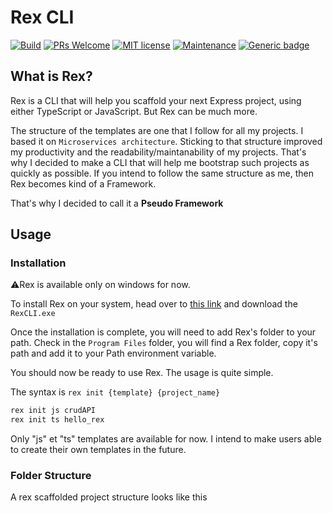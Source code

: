 # Rex CLI

[![Build](https://github.com/TheWisePigeon/rex/actions/workflows/build.yml/badge.svg)](https://github.com/TheWisePigeon/rex/actions/workflows/build.yml)
[![PRs Welcome](https://img.shields.io/badge/PRs-welcome-brightgreen.svg?style=flat-square)](https://github.com/TheWisePigeon/rex/pulls)
[![MIT license](https://img.shields.io/badge/License-MIT-blue.svg)](https://lbesson.mit-license.org/)
[![Maintenance](https://img.shields.io/badge/Maintained%3F-yes-green.svg)](https://GitHub.com/TheWisePigeon/rex/graphs/commit-activity)
[![Generic badge](https://img.shields.io/badge/Maintainer-TheWisePigeon-blue.svg)](https://github.com/TheWisePigeon)

## What is Rex?
Rex is a CLI that will help you scaffold your next Express project, using either TypeScript or JavaScript. But Rex can be much more.

The structure of the templates are one that I follow for all my projects. I based it on `Microservices architecture`. Sticking to that
structure improved my productivity and the readability/maintanability of my projects. That's why I decided to make a CLI that will help me
bootstrap such projects as quickly as possible. If you intend to follow the same structure as me, then Rex becomes kind of a Framework.

That's why I decided to call it a **Pseudo Framework**

## Usage
### Installation
⚠️Rex is available only on windows for now.

To install Rex on your system, head over to [this link](https://github.com/TheWisePigeon/rex/releases/tag/pre-release) and download the `RexCLI.exe`

Once the installation is complete, you will need to add Rex's folder to your path. Check in the `Program Files` folder, you will find a Rex folder, copy it's path and add it to your Path environment variable.

You should now be ready to use Rex. The usage is quite simple.

The syntax is `rex init {template} {project_name}` 
```bash
rex init js crudAPI
rex init ts hello_rex
```

Only "js" et "ts" templates are available for now. I intend to make users able to create their own templates in the future.

### Folder Structure
A rex scaffolded project structure looks like this
